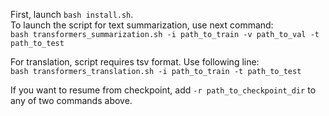 First, launch `bash install.sh`.  
To launch the script for text summarization, use next command:   
```bash transformers_summarization.sh -i path_to_train -v path_to_val -t path_to_test```  

For translation, script requires tsv format.  Use following line:   
```bash transformers_translation.sh -i path_to_train -t path_to_test```


If you want to resume from checkpoint, add `-r path_to_checkpoint_dir` to any of two commands above.
